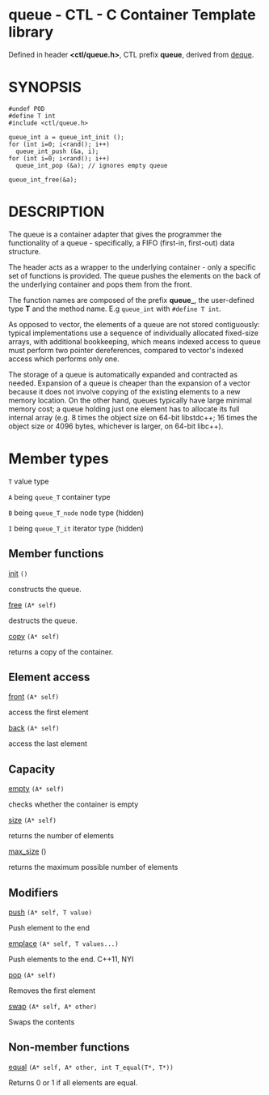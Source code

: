 # queue - CTL - C Container Template library

Defined in header **<ctl/queue.h>**, CTL prefix **queue**,
derived from [deque](deque.md).

# SYNOPSIS

    #undef POD
    #define T int
    #include <ctl/queue.h>

    queue_int a = queue_int_init ();
    for (int i=0; i<rand(); i++)
      queue_int_push (&a, i);
    for (int i=0; i<rand(); i++)
      queue_int_pop (&a); // ignores empty queue

    queue_int_free(&a);

# DESCRIPTION

The queue is a container adapter that gives the programmer the functionality of
a queue - specifically, a FIFO (first-in, first-out) data structure.

The header acts as a wrapper to the underlying container - only a
specific set of functions is provided. The queue pushes the elements on the back
of the underlying container and pops them from the front. 

The function names are composed of the prefix **queue_**, the user-defined type
**T** and the method name. E.g `queue_int` with `#define T int`.

As opposed to vector, the elements of a queue are not stored contiguously:
typical implementations use a sequence of individually allocated fixed-size
arrays, with additional bookkeeping, which means indexed access to queue must
perform two pointer dereferences, compared to vector's indexed access which
performs only one.

The storage of a queue is automatically expanded and contracted as
needed. Expansion of a queue is cheaper than the expansion of a vector
because it does not involve copying of the existing elements to a new memory
location. On the other hand, queues typically have large minimal memory cost; a
queue holding just one element has to allocate its full internal array (e.g. 8
times the object size on 64-bit libstdc++; 16 times the object size or 4096
bytes, whichever is larger, on 64-bit libc++).

# Member types

`T`                       value type

`A` being `queue_T`       container type

`B` being `queue_T_node`  node type (hidden)

`I` being `queue_T_it`    iterator type (hidden)

## Member functions

[init](queue/init.md) `()`

constructs the queue.

[free](queue/free.md) `(A* self)`

destructs the queue.

[copy](queue/copy.md) `(A* self)`

returns a copy of the container.

## Element access

[front](queue/front.md) `(A* self)`

access the first element

[back](queue/back.md) `(A* self)`

access the last element

## Capacity

[empty](queue/empty.md) `(A* self)`

checks whether the container is empty

[size](queue/size.md) `(A* self)`

returns the number of elements

[max_size](queue/max_size.md) ()

returns the maximum possible number of elements

## Modifiers

[push](queue/push.md) `(A* self, T value)`

Push element to the end

[emplace](queue/emplace.md) `(A* self, T values...)`

Push elements to the end. C++11, NYI

[pop](queue/pop.md) `(A* self)`

Removes the first element

[swap](queue/swap.md) `(A* self, A* other)`

Swaps the contents

## Non-member functions

[equal](queue/equal.md) `(A* self, A* other, int T_equal(T*, T*))`

Returns 0 or 1 if all elements are equal.
